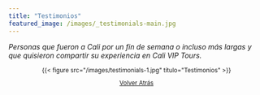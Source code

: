 ```yaml
---
title: "Testimonios"
featured_image: /images/_testimonials-main.jpg
---
```


_Personas que fueron a Cali por un fin de semana o incluso más largas y que quisieron compartir su experiencia en Cali VIP Tours._

<small>
<div style="text-align: center;">
  {{< figure src="/images/testimonials-1.jpg" título="Testimonios" >}}

[Volver Atrás](<javascript:history.go(-1)>)

</div>
</small>
